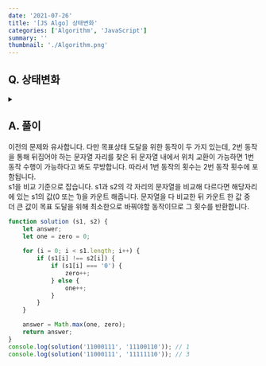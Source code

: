 ```yaml
---
date: '2021-07-26'
title: '[JS Algo] 상태변화'
categories: ['Algorithm', 'JavaScript']
summary: ''
thumbnail: './Algorithm.png'
---
```


## Q. 상태변화
<details>
<summary></summary>
<div markdown="1">       

0과 1로 구성된 문자열이 주어지면 현수는 자신이 목표한 상태로 바꾸려고 합니다. 현수가 목표한 상태로 바꾸기 위해 할 수 있는 동작은 2가지입니다.
<br>
1. 문자열에서 임의로 0과 1 두 개를 선택해 서로 위치를 교환한다.
2. 문자열에서 임의로 0또는 1 한 개를 선택해 뒤집는다. 여기서 뒤집는다는 것은 0은 1로 1은 0으로 바꾸는 것을 의미합니다.
<br>
만약 초기상태가 11000111문자열이 주어지고, 목표상태가 11100110인 문자열이 주어지면 초기상태의 3번째 0과 8번째 1을 서로 위치 교환하면 1번만에 목표상태가 됩니다. 문자열의 초기상태와 목표상태가 주어지면 현수가 목표상태를 이루는데 최소횟수를 구하는 프로그램을 작성하세요.

</div>
</details>


## A. 풀이
이전의 문제와 유사합니다. 다만 목표상태 도달을 위한 동작이 두 가지 있는데, 2번 동작을 통해 뒤집어야 하는 문자열 자리를 찾은 뒤 문자열 내에서 위치 교환이 가능하면 1번 동작 수행이 가능하다고 봐도 무방합니다. 따라서 1번 동작의 횟수는 2번 동작 횟수에 포함됩니다.
<br>
s1을 비교 기준으로 잡습니다. s1과 s2의 각 자리의 문자열을 비교해 다르다면 해당자리에 있는 s1의 값(0 또는 1)을 카운트 해줍니다. 문자열을 다 비교한 뒤 카운트 한 값 중 더 큰 값이 목표 도달을 위해 최소한으로 바꿔야할 동작이므로 그 횟수를 반환합니다.

``` javascript
function solution (s1, s2) {
    let answer;
    let one = zero = 0;
    
    for (i = 0; i < s1.length; i++) {
        if (s1[i] !== s2[i]) {
            if (s1[i] === '0') {
                zero++;
            } else {
                one++;
            }
        }
    }

    answer = Math.max(one, zero);
    return answer;
}
console.log(solution('11000111', '11100110')); // 1
console.log(solution('11000111', '11111110')); // 3
```
